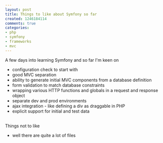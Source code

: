 ```yaml
---
layout: post
title: Things to like about Symfony so far
created: 1246184114
comments: true
categories:
- php
- symfony
- frameworks
- mvc
---
```

<p>
A few days into learning Symfony and so far I'm keen on
</p>
<ul>
	<li>configuration check to start with</li>
	<li>good MVC separation</li>
	<li>ability to generate initial MVC components from a database definition</li>
	<li>form validation to match database constraints</li>
	<li>wrapping various HTTP functions and globals in a request and response object</li>
	<li>separate dev and prod environments</li>
	<li>ajax integration - like defining a div as draggable in PHP </li>
	<li> explicit support for initial and test data </li>
</ul>
<p>
<br />
Things not to like
</p>
<ul>
	<li>well there are quite a lot of files</li>
</ul>
